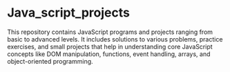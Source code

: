 # Java_script_projects
This repository contains JavaScript programs and projects ranging from basic to advanced levels. It includes solutions to various problems, practice exercises, and small projects that help in understanding core JavaScript concepts like DOM manipulation, functions, event handling, arrays, and object-oriented programming.
